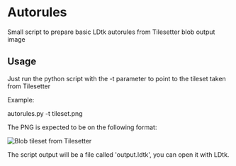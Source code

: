 # Autorules
Small script to prepare basic LDtk autorules from Tilesetter blob output image

## Usage
Just run the python script with the -t parameter to point to the tileset taken from Tilesetter

Example:
  
  autorules.py -t tileset.png
  
The PNG is expected to be on the following format:

![Blob tileset from Tilesetter](https://user-images.githubusercontent.com/7277786/147404411-9b9a40fc-84e4-4c8e-8984-ff6293cf562b.png)

The script output will be a file called 'output.ldtk', you can open it with LDtk.

